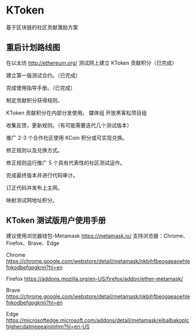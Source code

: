 # KToken
基于区块链的社区贡献激励方案

## 重启计划路线图
在以太坊 http://ethereum.org/ 测试网上建立 KToken 贡献积分（已完成）

建立第一版测试合约。（已完成）

完成使用指导手册。（已完成）

制定贡献积分获得规则。

KToken 贡献积分在内部分发使用。
媒体组
开放黑客松项目组

收集反馈，更新规则。（有可能需要迭代几个测试版本）

推广 2-3 个合作社区使用 KCoin 积分或可实现兑换。

修正规则以及兑换方式。

修正规则运行推广 5 个具有代表性的社区测试运作。

完成最终版本并进行代码审计。

订正代码并发布上主网。

映射测试网地址积分。


## KToken 测试版用户使用手册
建议使用浏览器钱包-Metamask
https://metamask.io/
支持浏览器：Chrome、Firefox、Brave、Edge

Chrome
https://chrome.google.com/webstore/detail/metamask/nkbihfbeogaeaoehlefnkodbefgpgknn?hl=en

Firefox
https://addons.mozilla.org/en-US/firefox/addon/ether-metamask/

Brave
https://chrome.google.com/webstore/detail/metamask/nkbihfbeogaeaoehlefnkodbefgpgknn?hl=en

Edge
https://microsoftedge.microsoft.com/addons/detail/metamask/ejbalbakoplchlghecdalmeeeajnimhm?hl=en-US
